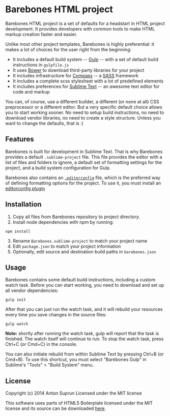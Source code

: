 # Barebones HTML project
Barebones HTML project is a set of defaults for a headstart in HTML project
development. It provides developers with common tools to make HTML markup
creation faster and easier.

Unlike most other project templates, Barebones is highly preferential: it makes
a lot of choices for the user right from the beginning:

- It includes a default build system -- [Gulp](http://gulpjs.com/) -- with a set
  of default build instructions in `gulpfile.js`
- It uses [Bower](http://bower.io/) to download third-party libraries for your
  project
- It includes infrastructure for [Compass](http://compass-style.org/) --
  a [SASS](http://sass-lang.com/) framework
- It includes a complete scss stylesheet with a lot of predefined elements
- It includes preferences for [Sublime Text](http://www.sublimetext.com/) --
  an awesome text editor for code and markup

You can, of course, use a different builder, a different (or none at all) CSS
preprocessor or a different editor. But a very specific default choice allows
you to start working sooner. No need to setup build instructions, no need to
download vendor libraries, no need to create a style structure. Unless you want
to change the defaults, that is :)

## Features
Barebones is built for development in Sublime Text. That is why Barebones
provides a default `.sublime-project` file. This file provides the editor with
a list of files and folders to ignore, a default set of formatting settings
for the project, and a build system configuration for Gulp.

Barebones also contains an [`.editorconfig`](http://editorconfig.org/) file,
which is the preferred way of defining formatting options for the project. To
use it, you must install an [editorconfig plugin](http://editorconfig.org/#download)

## Installation
1. Copy all files from Barebones repository to project directory.
2. Install node dependencies with npm by running:

```npm install```

3. Rename `Barebones.sublime-project` to match your project name
4. Edit `package.json` to match your project information
5. Optionally, edit source and destination build paths in `barebones.json`

## Usage
Barebones contains some default build instructions, including a custom watch
task. Before you can start working, you need to download and set up all vendor
dependencies:

```gulp init```

After that you can just run the watch task, and it will rebuild your resources
every time you save changes in the source files:

```gulp watch```

**Note:** shortly after running the watch task, gulp will report that the task
is finished. The watch itself will continue to run. To stop the watch task,
press Ctrl+C (or Cmd+C) in the console.

You can also initiate rebuild from within Sublime Text by pressing Ctrl+B (or Cmd+B).
To use this shortcut, you must select "Barebones Gulp" in Sublime's
"Tools" > "Build System" menu.

## License
Copyright (c) 2014 Anton Suprun
Licensed under the MIT license

This software uses parts of HTML5 Boilerplate licensed under the MIT license
and its source can be downloaded [here](https://github.com/h5bp/html5-boilerplate).
